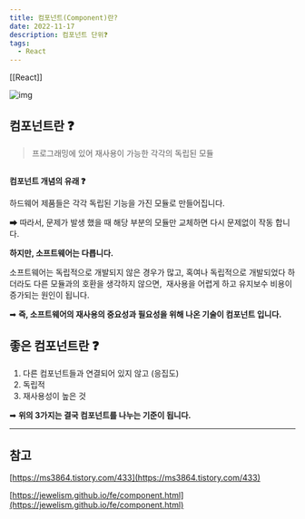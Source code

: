 ```yaml
---
title: 컴포넌트(Component)란?
date: 2022-11-17
description: 컴포넌트 단위❓
tags:
  - React
---
```

[[React]]

![img](https://user-images.githubusercontent.com/87301268/223762306-3ff7a0b5-0771-44cc-970c-8a52cdc7b431.jpg)

## **컴포넌트란 ❓**

> 프로그래밍에 있어 재사용이 가능한 각각의 독립된 모듈

##

**컴포넌트 개념의 유래 ❓**

하드웨어 제품들은 각각 독립된 기능을 가진 모듈로 만들어집니다.

➡ 따라서, 문제가 발생 했을 때 해당 부분의 모듈만 교체하면 다시 문제없이 작동 합니다.

**하지만, 소프트웨어는 다릅니다.**

소프트웨어는 독립적으로 개발되지 않은 경우가 많고, 혹여나 독립적으로 개발되었다 하더라도
다른 모듈과의 호환을 생각하지 않으면,  재사용을 어렵게 하고 유지보수 비용이 증가되는 원인이 됩니다.

➡ **즉, 소프트웨어의 재사용의 중요성과 필요성을 위해 나온 기술이 컴포넌트 입니다.**

## **좋은 컴포넌트란 ❓**

1.  다른 컴포넌트들과 연결되어 있지 않고 (응집도)
2.  독립적
3.  재사용성이 높은 것

➡ **위의 3가지는 결국 컴포넌트를 나누는 기준이 됩니다.**

---

## **참고**

[https://ms3864.tistory.com/433](https://ms3864.tistory.com/433)

[https://jewelism.github.io/fe/component.html](https://jewelism.github.io/fe/component.html)
